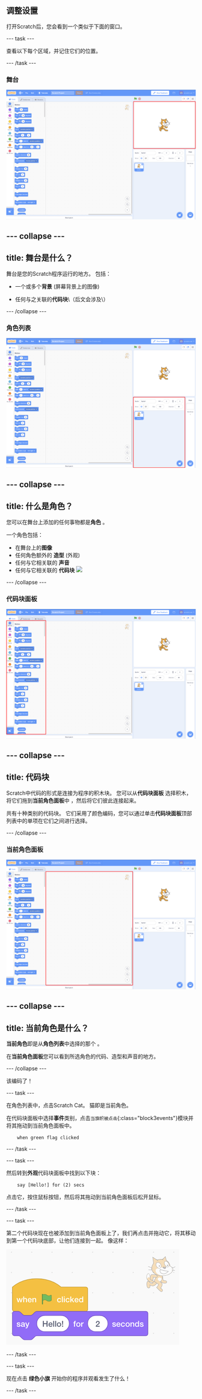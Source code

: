 ## 调整设置

打开Scratch后，您会看到一个类似于下面的窗口。

\--- task \---

查看以下每个区域，并记住它们的位置。

\--- /task \---

### 舞台

![突出显示舞台的Scratch界面](images/hlStage.png)

## \--- collapse \---

## title: 舞台是什么？

舞台是您的Scratch程序运行的地方。 包括：

* 一个或多个**背景** \(屏幕背景上的图像\)

* 任何与之关联的**代码块**\（后文会涉及\）

\--- /collapse \---

### 角色列表

![突出显示角色列表的Scratch界面](images/hlSpriteList.png)

## \--- collapse \---

## title: 什么是角色？

您可以在舞台上添加的任何事物都是**角色** 。

一个角色包括：

* 在舞台上的**图像**
* 任何角色额外的 **造型** \(外观\)
* 任何与它相关联的 **声音**
* 任何与它相关联的 **代码块** ![](images/setup2.png)

\--- /collapse \---

### 代码块面板

![突出显示代码块面板的Scratch界面](images/hlBlocksPalette.png)

## \--- collapse \---

## title: 代码块

Scratch中代码的形式是连接为程序的积木块。 您可以从**代码块面板** 选择积木，将它们拖到**当前角色面板**中 ，然后将它们彼此连接起来。

共有十种类别的代码块。 它们采用了颜色编码，您可以通过单击**代码块面板**顶部列表中的单项在它们之间进行选择。

\--- /collapse \---

### 当前角色面板

![突出显示当前角色面板的Scratch界面](images/hlCurrentSpritePanel.png)

## \--- collapse \---

## title: 当前角色是什么？

**当前角色**即是从**角色列表**中选择的那个 。

在**当前角色面板**您可以看到所选角色的代码、造型和声音的地方。

\--- /collapse \---

该编码了！

\--- task \---

在角色列表中，点击Scratch Cat。 猫即是当前角色。

在代码块面板中选择**事件**类别，点击`当旗帜被点击`{:class="block3events"}模块并将其拖动到当前角色面板中。

```blocks3
    when green flag clicked
```

\--- /task \---

\--- task \---

然后转到**外观**代码块面板中找到以下块：

```blocks3
    say [Hello!] for (2) secs
```

点击它，按住鼠标按钮，然后将其拖动到当前角色面板后松开鼠标。

\--- /task \---

\--- task \---

第二个代码块现在也被添加到当前角色面板上了，我们再点击并拖动它，将其移动到第一个代码块底部，让他们连接到一起。 像这样：

![](images/setup3.png)

\--- /task \---

\--- task \---

现在点击 **绿色小旗** 开始你的程序并观看发生了什么！

\--- /task \---